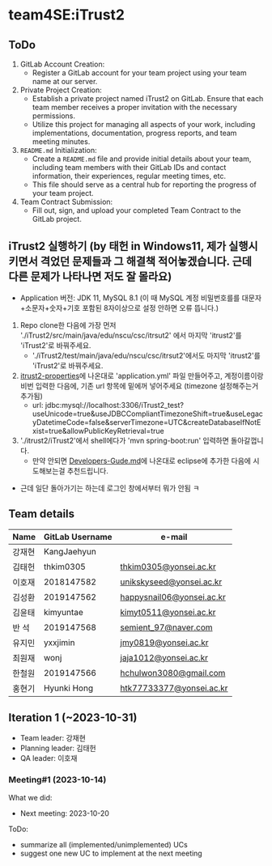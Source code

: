 # team4SE:iTrust2

## ToDo
1. GitLab Account Creation:
    - Register a GitLab account for your team project using your team name at our server.
2. Private Project Creation:
    - Establish a private project named iTrust2 on GitLab. Ensure that each team member
receives a proper invitation with the necessary permissions.
    - Utilize this project for managing all aspects of your work, including implementations,
documentation, progress reports, and team meeting minutes.
3. `README.md` Initialization:
    - Create a `README.md` file and provide initial details about your team, including team
members with their GitLab IDs and contact information, their experiences, regular
meeting times, etc.
    - This file should serve as a central hub for reporting the progress of your team project.
4. Team Contract Submission:
    - Fill out, sign, and upload your completed Team Contract to the GitLab project.

## iTrust2 실행하기 (by 태헌 in Windows11, 제가 실행시키면서 격었던 문제들과 그 해결책 적어놓겠습니다. 근데 다른 문제가 나타나면 저도 잘 몰라요)
- Application 버전: JDK 11, MySQL 8.1 (이 때 MySQL 계정 비밀번호를를 대문자+소문자+숫자+기호 포함된 8자이상으로 설정 안하면 오류 뜹니다.)
1. Repo clone한 다음에 가장 먼저 './iTrust2/src/main/java/edu/nscu/csc/itrsut2' 에서 마지막 'itrust2'를 'iTrust2'로 바꿔주세요.
    - './iTrust2/test/main/java/edu/nscu/csc/itrsut2'에서도 마지막 'itrust2'를 'iTrust2'로 바꿔주세요.
2. [itrust2-properties](https://github.com/ncsu-csc326/iTrust2/blob/main/docs/Developers-Guide.md#itrust2-properties)에 나온대로 'application.yml' 파일 만들어주고, 계정이름이랑 비번 입력한 다음에, 기존 url 항목에 밑에꺼 넣어주세요 (timezone 설정해주는거 추가됨)
    - url: jdbc:mysql://localhost:3306/iTrust2_test?useUnicode=true&useJDBCCompliantTimezoneShift=true&useLegacyDatetimeCode=false&serverTimezone=UTC&createDatabaseIfNotExist=true&allowPublicKeyRetrieval=true
3. './itrust2/iTrust2'에서 shell에다가 'mvn spring-boot:run' 입력하면 돌아갈껍니다.
    - 만약 안되면 [Developers-Gude.md](https://github.com/ncsu-csc326/iTrust2/blob/main/docs/Developers-Guide.md##import-itrust2-into-eclipse-workspace)에 나온대로 eclipse에 추가한 다음에 시도해보는걸 추천드립니다.

- 근데 일단 돌아가기는 하는데 로그인 창에서부터 뭐가 안됨 ㅋ

## Team details
| Name | GitLab Username | e-mail |
|------|-----------------|--------| 
| 강재현 | KangJaehyun | |
| 김태헌 | thkim0305 | thkim0305@yonsei.ac.kr |
| 이호재 | 2018147582 | unikskyseed@yonsei.ac.kr |
| 김성환 | 2019147562 | happysnail06@yonsei.ac.kr |
| 김윤태 | kimyuntae | kimyt0511@yonsei.ac.kr |
| 반 석 | 2019147568 | semient_97@naver.com |
| 유지민 | yxxjimin | jmy0819@yonsei.ac.kr |
| 최원재 | wonj | jaja1012@yonsei.ac.kr |
| 한철원 | 2019147566 | hchulwon3080@gmail.com |
| 홍현기 | Hyunki Hong | htk77733377@yonsei.ac.kr |


## Iteration 1 (~2023-10-31)
- Team leader: 강재현
- Planning leader: 김태헌
- QA leader: 이호재

### Meeting#1 (2023-10-14)
What we did:

- Next meeting: 2023-10-20

ToDo:
- summarize all (implemented/unimplemented) UCs
- suggest one new UC to implement at the next meeting



